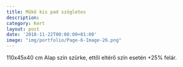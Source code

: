 ```yaml
---
title: Műkő kis pad szögletes
description:
category: Kert
layout: post
date: '2018-11-22T00:00:00+01:00'
image: "img/portfolio/Page-6-Image-26.png"
---
```

110x45x40 cm
Alap szín szürke, ettől
eltérő szín esetén
+25% felár.
